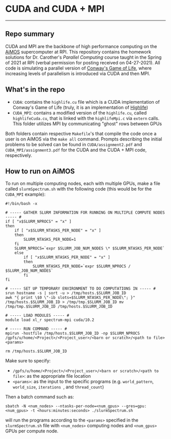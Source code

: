 # CUDA and CUDA + MPI
---

## Repo summary

CUDA and MPI are the backbone of high performance computing on the [AiMOS](https://cci.rpi.edu/aimos) supercomputer at RPI. This repository contains the homework solutions for Dr. Carother's _Parallel Computing_ course taught in the Spring of 2021 at RPI (verbal permission for posting received on 04-27-2021). All code is simulating a parallel version of [Conway's Game of Life](https://en.wikipedia.org/wiki/Conway%27s_Game_of_Life), where increasing levels of parallelism is introduced via CUDA and then MPI.

## What's in the repo

+ `CUDA`: contains the `highlife.cu` file which is a CUDA implementation of Conway's Game of Life (truly, it is an implementation of [Highlife](https://en.wikipedia.org/wiki/Highlife_(cellular_automaton)))
+ `CUDA_MPI`: contains a modified version of the `highlife.cu`, called `highlifeCuda.cu`, that is linked with the `highlifeMpi.c` via `extern` calls. This folder utilizes MPI by communicating "ghost" rows between GPUs

Both folders contain respective `Makefile`'s that compile the code once a user is on AiMOS via the `make all` command. Prompts describing the initial problems to be solved can be found in `CUDA/assignment2.pdf` and `CUDA_MPI/assignment3.pdf` for the CUDA and the CUDA + MPI code, respectively.

## How to run on AiMOS

To run on multiple computing nodes, each with multiple GPUs, make a file called `slurmSpectrum.sh` with the following code (this would be for the `CUDA_MPI` example):

```
#!/bin/bash -x

# ----- GATHER SLURM INFORMATION FOR RUNNING ON MULTIPLE COMPUTE NODES ----- #
if [ "x$SLURM_NPROCS" = "x" ]
then
    if [ "x$SLURM_NTASKS_PER_NODE" = "x" ]
    then
        SLURM_NTASKS_PER_NODE=1
    fi
    SLURM_NPROCS=`expr $SLURM_JOB_NUM_NODES \* $SLURM_NTASKS_PER_NODE`
    else
        if [ "x$SLURM_NTASKS_PER_NODE" = "x" ]
        then
            SLURM_NTASKS_PER_NODE=`expr $SLURM_NPROCS / $SLURM_JOB_NUM_NODES`
        fi
fi

# ----- SET UP TEMPORARY ENVIRONMENT TO DO COMPUTATIONS IN ----- #
srun hostname -s | sort -u > /tmp/hosts.$SLURM_JOB_ID
awk "{ print \$0 \"-ib slots=$SLURM_NTASKS_PER_NODE\"; }" /tmp/hosts.$SLURM_JOB_ID > /tmp/tmp.$SLURM_JOB_ID mv /tmp/tmp.$SLURM_JOB_ID /tmp/hosts.$SLURM_JOB_ID

# ----- LOAD MODULES ----- #
module load xl_r spectrum-mpi cuda/10.2

# ----- RUN COMMAND ----- #
mpirun -hostfile /tmp/hosts.$SLURM_JOB_ID -np $SLURM_NPROCS /gpfs/u/home/<Project>/<Project_user>/<barn or scratch>/<path to file> <params>

rm /tmp/hosts.$SLURM_JOB_ID
```

Make sure to specify:
+ `/gpfs/u/home/<Project>/<Project_user>/<barn or scratch>/<path to file>`: as the appropriate file location
+ `<params>`: as the input to the specific programs (e.g. `world_pattern`, `world_size`, `iterations `, and `thread_count`)

Then a batch command such as:

```
sbatch -N <num_nodes> --ntasks-per-node=<num_gpus> --gres=gpu:<num_gpus> -t <hours:minutes:seconds> ./slurmSpectrum.sh
```

will run the programs according to the `<params>` specified in the `slurmSpectrum.sh` file with `<num_nodes>` computing nodes and `<num_gpus>` GPUs per compute node.
